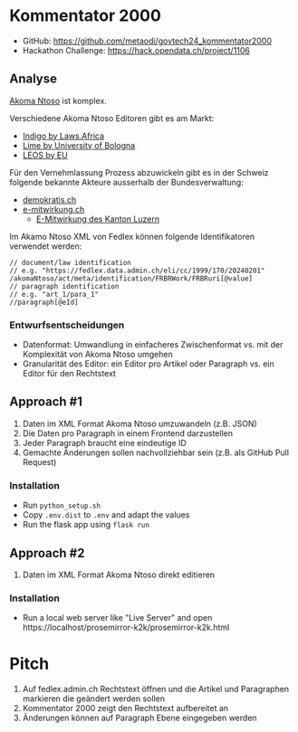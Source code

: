 # Kommentator 2000

* GitHub: https://github.com/metaodi/govtech24_kommentator2000
* Hackathon Challenge: 
https://hack.opendata.ch/project/1106


## Analyse

[Akoma Ntoso](http://www.akomantoso.org/) ist komplex.

Verschiedene Akoma Ntoso Editoren gibt es am Markt:
- [Indigo by Laws.Africa](https://github.com/laws-africa/indigo)
- [Lime by University of Bologna](https://github.com/cirsfid-unibo/lime)
- [LEOS by EU](https://code.europa.eu/leos/core)

Für den Vernehmlassung Prozess abzuwickeln gibt es in der Schweiz folgende bekannte Akteure ausserhalb der Bundesverwaltung:
- [demokratis.ch](https://demokratis.ch/)
- [e-mitwirkung.ch](https://e-mitwirkung.ch/)
  - [E-Mitwirkung des Kanton Luzern](https://lu.e-mitwirkung.ch/de/)

Im Akamo Ntoso XML von Fedlex können folgende Identifikatoren verwendet werden:
```
// document/law identification
// e.g. "https://fedlex.data.admin.ch/eli/cc/1999/170/20240201"
/akomaNtoso/act/meta/identification/FRBRWork/FRBRuri[@value]
// paragraph identification
// e.g. "art_1/para_1"
//paragraph[@eId]
```
### Entwurfsentscheidungen
- Datenformat: Umwandlung in einfacheres Zwischenformat vs. mit der Komplexität von Akoma Ntoso umgehen
- Granularität des Editor: ein Editor pro Artikel oder Paragraph vs. ein Editor für den Rechtstext 


## Approach #1

1. Daten im XML Format Akoma Ntoso umzuwandeln (z.B. JSON)
1. Die Daten pro Paragraph in einem Frontend darzustellen
1. Jeder Paragraph braucht eine eindeutige ID
1. Gemachte Änderungen sollen nachvollziehbar sein (z.B. als GitHub Pull Request)

### Installation

* Run `python_setup.sh`
* Copy `.env.dist` to `.env` and adapt the values
* Run the flask app using `flask run`

## Approach #2

1. Daten im XML Format Akoma Ntoso direkt editieren

### Installation
* Run a local web server like "Live Server" and open https://localhost/prosemirror-k2k/prosemirror-k2k.html

# Pitch

1. Auf fedlex.admin.ch Rechtstext öffnen und die Artikel und Paragraphen markieren die geändert werden sollen
1. Kommentator 2000 zeigt den Rechtstext aufbereitet an
1. Änderungen können auf Paragraph Ebene eingegeben werden
